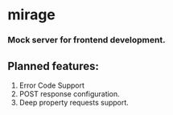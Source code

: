 # mirage


### Mock server for frontend development.

## Planned features:
  1. Error Code Support
  2. POST response configuration.
  3. Deep property requests support.
